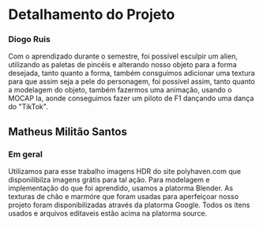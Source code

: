 # Detalhamento do Projeto

<h3>Diogo Ruis</h3>

<p> Com o aprendizado durante o semestre, foi possível esculpir um alien, utilizando as paletas de pincéis e alterando nosso objeto para a forma desejada, tanto quanto a forma, também consguimos adicionar uma textura para que assim seja a pele do personagem, foi possível assim, tanto quanto a modelagem do objeto, também fazermos uma animação, usando o MOCAP Ia, aonde conseguimos fazer um piloto de F1 dançando uma dança do "TikTok".

<h2>Matheus Militão Santos </h2>


<p></p>

<h3>Em geral</h3>

Utilizamos para esse trabalho imagens HDR do site polyhaven.com que disponilibilza imagens grátis para tal ação. Para modelagem e implementação do que foi aprendido, usamos a platorma Blender. As texturas de chão e marmóre que foram usadas para aperfeiçoar nosso projeto foram disponibilizadas através da platorma Google. Todos os itens usados e arquivos editaveis estão acima na platorma source.
